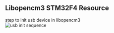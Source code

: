 ## Libopencm3 STM32F4 Resource 

step to init usb device in libopencm3   
![usb init sequence](https://libopencm3.org/docs/latest/stm32f4/html/group__usb__driver__defines_ga86f80b7593ee05d364fd791896213e38_icgraph.png)
